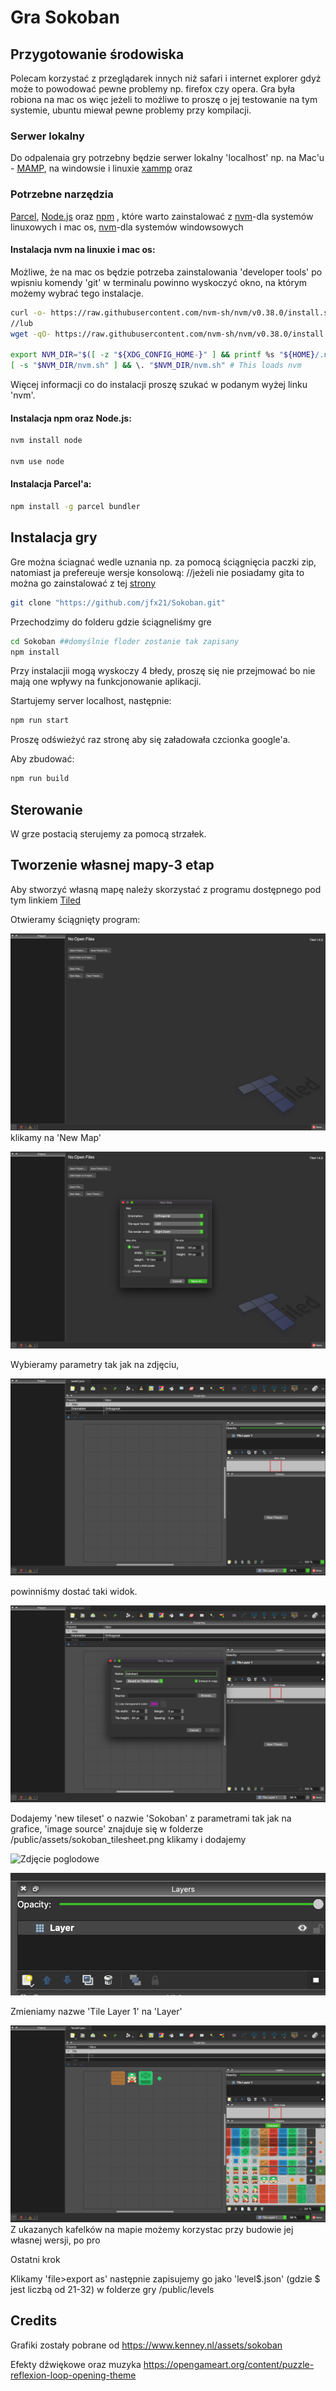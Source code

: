 # Gra Sokoban 


## Przygotowanie środowiska

Polecam korzystać z przeglądarek innych niż safari i internet explorer gdyż może to powodować pewne problemy np. firefox czy opera. Gra była robiona na mac os więc jeżeli to możliwe to proszę o jej testowanie na tym systemie, ubuntu miewał pewne problemy przy kompilacji.

### Serwer lokalny
Do odpalenaia gry potrzebny będzie serwer lokalny 'localhost' np. na Mac'u - [MAMP](https://www.mamp.info/en/downloads/),
na windowsie i linuxie [xammp](https://www.apachefriends.org/download.html) oraz 

### Potrzebne narzędzia
[Parcel](https://parceljs.org/), [Node.js](https://github.com/nvm-sh/nvm) oraz [npm](https://www.npmjs.com/) 
, które warto zainstalować z [nvm](https://github.com/nvm-sh/nvm)-dla systemów linuxowych i mac os, [nvm](https://github.com/coreybutler/nvm-windows)-dla systemów windowsowych 

#### Instalacja nvm na linuxie i mac os:
Możliwe, że na mac os będzie potrzeba zainstalowania 'developer tools' po wpisniu komendy 'git' w terminalu powinno wyskoczyć okno, na którym możemy wybrać tego instalacje.

```bash
curl -o- https://raw.githubusercontent.com/nvm-sh/nvm/v0.38.0/install.sh | bash
//lub
wget -qO- https://raw.githubusercontent.com/nvm-sh/nvm/v0.38.0/install.sh | bash

export NVM_DIR="$([ -z "${XDG_CONFIG_HOME-}" ] && printf %s "${HOME}/.nvm" || printf %s "${XDG_CONFIG_HOME}/nvm")"
[ -s "$NVM_DIR/nvm.sh" ] && \. "$NVM_DIR/nvm.sh" # This loads nvm

```
Więcej informacji co do instalacji proszę szukać w podanym wyżej linku 'nvm'.

#### Instalacja npm oraz Node.js:
```bash
nvm install node

nvm use node
```
#### Instalacja Parcel'a:
```bash
npm install -g parcel bundler
```

## Instalacja gry
Gre można ściagnać wedle uznania np. za pomocą ściągnięcia paczki zip,
natomiast ja prefereuje wersje konsolową:
//jeżeli nie posiadamy gita to można go zainstalować z tej [strony](https://git-scm.com/book/en/v2/Getting-Started-Installing-Git)

```bash
git clone "https://github.com/jfx21/Sokoban.git"
```

Przechodzimy do folderu gdzie ściągneliśmy gre
```bash
cd Sokoban ##domyślnie floder zostanie tak zapisany
npm install
```
Przy instalacjii mogą wyskoczy 4 błedy, proszę się nie przejmować bo nie mają one wpływy na funkcjonowanie aplikacji.

Startujemy server localhost, następnie:
```bash
npm run start
```

Proszę odświeżyć raz stronę aby się załadowała czcionka google'a.

Aby zbudować:
```bash
npm run build
```
## Sterowanie
W grze postacią sterujemy za pomocą strzałek.
## Tworzenie własnej mapy-3 etap
Aby stworzyć własną mapę należy skorzystać z programu dostępnego pod tym linkiem [Tiled](https://www.mapeditor.org/)

Otwieramy ściągnięty program:

![I krok](img/4.png?raw=true)
klikamy na 'New Map'

![II krok](img/5.png?raw=true)

Wybieramy parametry tak jak na zdjęciu,

![III krok](img/1.png?raw=true)

powinniśmy dostać taki widok.

![IV krok](img/2.png?raw=true)

Dodajemy 'new tileset' o nazwie 'Sokoban' z parametrami tak jak na grafice, 'image source' znajduje się w folderze 
/public/assets/sokoban_tilesheet.png klikamy i dodajemy

![Zdjęcie poglodowe](https://github.com/jfx21/Sokoban/tree/main/img/3.png?raw=true)

![V krok](img/7.png?raw=true)

Zmieniamy nazwe 'Tile Layer 1' na 'Layer'

![VI krok](img/6.png?raw=true)
Z ukazanych kafelków na mapie możemy korzystac przy budowie jej własnej wersji, po pro

Ostatni krok

Klikamy 'file>export as' następnie zapisujemy go jako 'level$.json' (gdzie $ jest liczbą od 21-32) w folderze gry 
/public/levels


## Credits 
Grafiki zostały pobrane od https://www.kenney.nl/assets/sokoban

Efekty dźwiękowe oraz muzyka 
https://opengameart.org/content/puzzle-reflexion-loop-opening-theme
